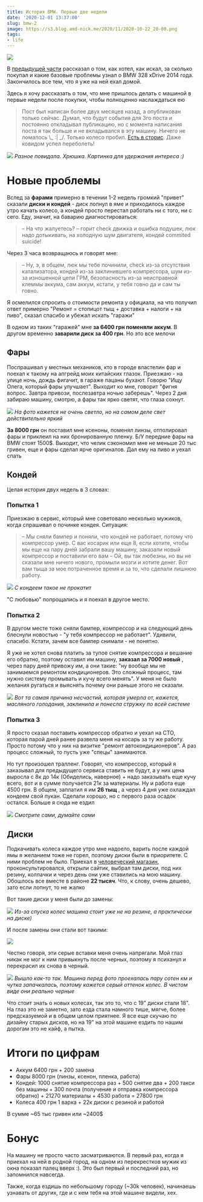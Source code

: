 ```yaml
---
title: История BMW. Первые две недели
date: '2020-12-01 13:37:00'
slug: bmw-2
image: https://s3.blog.amd-nick.me/2020/11/2020-10-22_20-00.png
tags:
- life
---
```


![](https://s3.blog.amd-nick.me/2020/11/2020-10-22_20-00.png)

В [предыдущей части](bmw-1) рассказал о том, как хотел, как искал, за сколько покупал и какие базовые проблемы узнал о BMW 328 xDrive 2014 года. Закончилось все тем, что я уже на ней ехал домой.

Здесь я хочу рассказать о том, что мне пришлось делать с машиной в первые недели после покупки, чтобы полноценно наслаждаться ею

<!--truncate-->

> Пост был написан более двух месяцев назад, а опубликован только сейчас. Думал, что будут события для 3го поста и постоянно откладывал публикацию, но с момента написания поста я так больше и не вкладывался в эту машину. Ничего не ломалось \\_ :| _/. Только колесо пробил. [Есть в сторис](https://www.instagram.com/stories/highlights/17883479203685239/). Даже ковидом успел переболеть!

![](https://s3.blog.amd-nick.me/2020/11/image-3.png)
*Разное повидала. Хрюшка. Картинка для удержания интереса :)*

# Новые проблемы

Вслед за **фарами** примерно в течении 1-2 недель громкий "привет" сказали **диски и кондей** - диск лопнул в яме и приходилось каждое утро качать колесо, а кондей просто перестал работать ни с того, ни с сего. Еду, значит, на баварию диагностироваться:

> – На что жалуетесь?
> – горит check движка и ошибка подушек, люк надо дотыкивать, на холодную шум двигателя, кондей commited suicide!

Через 3 часа возвращаюсь и говорят мне:

> – Ну, э, в общем, люк мы тебе починили, check из-за отсутствия катализатора, кондей из-за заклинившего компрессора, шум из-за изношенной цепи ГРМ, безопасность из-за неисправной клеммы аккума, сам аккум, кстати, у тебя говно да и сам ты говно.

Я осмелился спросить о стоимости ремонта у официала, на что получил ответ примерно "Ремонт = стопицот тыщ + доставка + налоги + на пиво", сказал спасибо и убежал искать "гаражи"

В одном из таких "гаражей" мне **за 6400 грн поменяли аккум**. В другом временно **заварили диск за 400 грн**. Но это все мелочи

## Фары

Поспрашивал у местных механиков, кто в городе властелин фар и поехал к такому на апгрейд моих китайских глазок. Приезжаю - на улице ночь, дождь фигачит, в гараже пацаны бухают. Говорю "Ищу Олега, который фары улучшает". Выходит ко мне, говорит "фигня вопрос. Завтра привози, послезавтра ночью заберешь". Через 2 дня забираю машину, смотрю, а фары так ярко светят, что глаза сохнут.

![](https://s3.blog.amd-nick.me/2020/09/image-3.png)
*На фото кажется не очень светло, но на самом деле свет действительно яркий*

**За 8000 грн** он поставил мне ксеноны, поменял линзы, отполировал фары и приклеил на них бронированную пленку. Б/У передние фары на BMW стоят 1500$. Выходит, что челик сэкономил мне не меньше 20 тыс гривен, еще и фары сделал ярче оригиналов. Дал ему на пиво и уехал спать

## Кондей

Целая история двух недель в 3 словах:

### Попытка 1

Приезжаю в сервис, который мне советовало несколько мужиков, когда спрашивал о починке кондея. Ситуация:

> – Мы сняли бампер и поняли, что кондей не работает, потому что компрессор умер. С вас косарик или еще 8, если хотите, чтобы мы еще на пару дней забрали вашу машину, заказали новый компрессор и поставили его вам
> – Ой, вы так любезны, но вы не сказали мне ничего нового, промыли мозги и хотите денег. Вот вам тыща за мое потраченное время и за то, что сделали лишнюю работу.

![](https://s3.blog.amd-nick.me/2020/09/image-5.png)
*С кондеем такое не прокатит*

"С любовью" попрощались и я поехал в другое место.

### Попытка 2

В другом месте тоже сняли бампер, компрессор и на следующий день блеснули новостью - "у тебя компрессор не работает". Удивили, спасибо. Кстати, зачем все бампер снимали - не понятно.

Я уже не хотел снова платить за тупое снятие компрессора и вешание его обратно, поэтому оставил им машину, **заказал за 7000 новый** , через пару дней привожу им, а они такие: "ну вообще мы не занимаемся ремонтом кондиционеров. Это сложный процесс, там нужно систему промывать и кучу всего менять". У меня не было желания ругаться и выяснять почему они раньше этого не сказали.

![](https://s3.blog.amd-nick.me/2020/09/image-4.png)
*Вот та самая причина несчастий, которая умерла от, кажется, масляного голодания, заклинила и понесла стружку по всей системе*

### Попытка 3

Я просто сказал поставить компрессор обратно и уехал на СТО, которая парой дней ранее развела меня на косарь за ту же работу. Просто потому что у них на визитке "ремонт автокондиционеров". А раз процесс сложный, то пусть уже "спецы" занимаются.

Но тут произошел тралленг. Говорят, что компрессор, который я заказывал для предыдущего сервиса ставить не будут, а у них цена выросла с 8к до 14к (Обиделись, наверное) + надо заказывать еще кучу всего, вот и в сумме получается 21к за материалы. Ну и работа еще 4500 грн. В общем, заплатил я им **26 тыщ** , а через 4 дня уже охлаждал кондеем свой пукан. Сделали хорошо, но с первого раза осадок остался. Больше я сюда не ездил

![](https://s3.blog.amd-nick.me/2020/09/image-7.png)
*Смотрите сами, думайте сами*

## Диски

Подкачивать колеса каждое утро мне надоело, варить после каждой ямы я желанием тоже не горел, поэтому диски были в приоритете. С ними проблем не было. Приехал в [человеческий магазин](https://goo.gl/maps/cpNrKmpctS3MAnBF6), проконсультировался, открыли сайтик, выбрал там диски, под них резину, колпачки и через день они уже ставились на мою машину. Обошлось все вместе в районе **22 тысяч**. Что, к слову, очень дешево, зато если лопнут, то не жалко

Вот такие диски у меня были до замены:

![](https://s3.blog.amd-nick.me/2020/09/image-1.png)
*Из-за спуска колес машина стоит уже не на резине, а практически на диске)*

И после замены они стали вот такими:

![](https://s3.blog.amd-nick.me/2020/09/image-2.png)

Честно говоря, эти серые вставки меня очень напрягали. Мой глаз никак не мог к ним привыкнуть после черных, поэтому я психанул и перекрасил их снова в черный.

![](https://s3.blog.amd-nick.me/2020/11/image-1.png)
*Вышло как-то так. Машина перед фото проехалась пару сотен км и чутка запачкалась, поэтому кажется серый оттенок колес. В чистом виде они реально черные*

Что стоит знать о новых колесах, так это то, что с 19" диски стали 18". На глаз это не заметно, зато езда стала намного тише, мягче, более предсказуемой и в общем целом приятнее. Я все еще скучаю по дизайну старых дисков, но на 19" на этой машине ездить по нашим дорогам это не кайф, а пытка.

# Итоги по цифрам

- Аккум 6400 грн + 200 замена
- Фары 8000 грн (линзы, ксенон, пленка, работа)
- Кондей: 1000 снятие компрессора раз + 500 снятие два + 200 такси без машины + 300 почта (получение и отправка компрессора обратно) + 21270 материалы + 4530 работа = 27800 грн
- Колеса 400 грн 1 варка + 22к диски с резиной и работой

В сумме ~65 тыс гривен или ~2400$

# Бонус

На машину не просто часто засматриваются. В первый раз, когда я приехал на ней в родной город, на одном из перекрестков мужик из окна показал палец вверх :). Это был первый и последний раз, но запомнился навсегда.

Также, когда ездишь по небольшому городу (~30k человек), начинаешь узнавать от других, где и с кем тебя на этой машине видели, хех.

